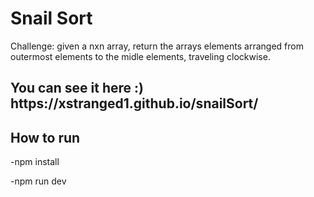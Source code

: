 <h1>Snail Sort</h1>
<p>Challenge: given a nxn array, return the arrays elements arranged from outermost elements to the midle elements, traveling clockwise.</p>
<h2>You can see it here :) https://xstranged1.github.io/snailSort/</h2>
<h2>How to run</h2>

<p>-npm install</p>
<p>-npm run dev</p>